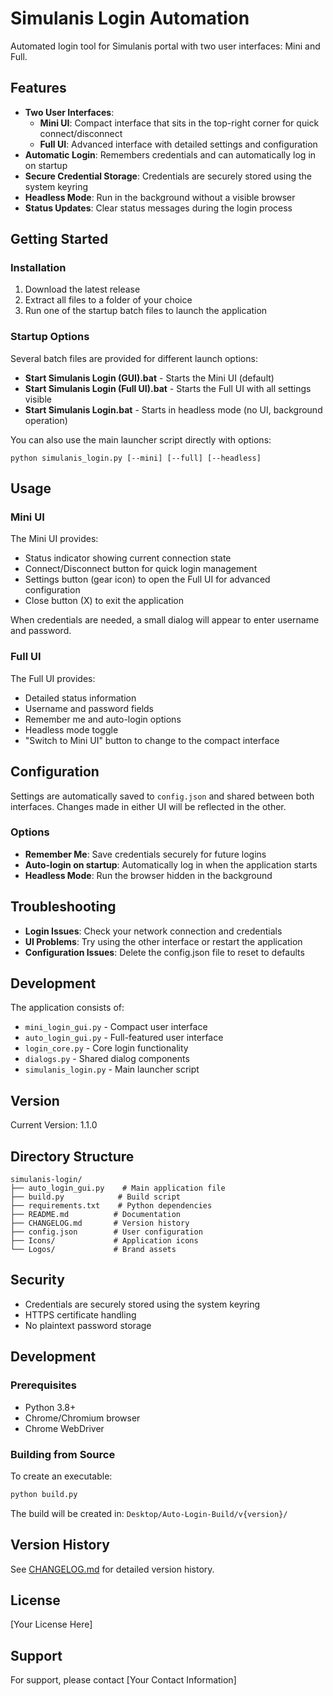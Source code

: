# Simulanis Login Automation

Automated login tool for Simulanis portal with two user interfaces: Mini and Full.

## Features

- **Two User Interfaces**:
  - **Mini UI**: Compact interface that sits in the top-right corner for quick connect/disconnect
  - **Full UI**: Advanced interface with detailed settings and configuration
- **Automatic Login**: Remembers credentials and can automatically log in on startup
- **Secure Credential Storage**: Credentials are securely stored using the system keyring
- **Headless Mode**: Run in the background without a visible browser
- **Status Updates**: Clear status messages during the login process

## Getting Started

### Installation

1. Download the latest release
2. Extract all files to a folder of your choice
3. Run one of the startup batch files to launch the application

### Startup Options

Several batch files are provided for different launch options:

- **Start Simulanis Login (GUI).bat** - Starts the Mini UI (default)
- **Start Simulanis Login (Full UI).bat** - Starts the Full UI with all settings visible
- **Start Simulanis Login.bat** - Starts in headless mode (no UI, background operation)

You can also use the main launcher script directly with options:

```
python simulanis_login.py [--mini] [--full] [--headless]
```

## Usage

### Mini UI

The Mini UI provides:
- Status indicator showing current connection state
- Connect/Disconnect button for quick login management
- Settings button (gear icon) to open the Full UI for advanced configuration
- Close button (X) to exit the application

When credentials are needed, a small dialog will appear to enter username and password.

### Full UI

The Full UI provides:
- Detailed status information
- Username and password fields
- Remember me and auto-login options
- Headless mode toggle
- "Switch to Mini UI" button to change to the compact interface

## Configuration

Settings are automatically saved to `config.json` and shared between both interfaces. Changes made in either UI will be reflected in the other.

### Options

- **Remember Me**: Save credentials securely for future logins
- **Auto-login on startup**: Automatically log in when the application starts
- **Headless Mode**: Run the browser hidden in the background

## Troubleshooting

- **Login Issues**: Check your network connection and credentials
- **UI Problems**: Try using the other interface or restart the application
- **Configuration Issues**: Delete the config.json file to reset to defaults

## Development

The application consists of:
- `mini_login_gui.py` - Compact user interface
- `auto_login_gui.py` - Full-featured user interface
- `login_core.py` - Core login functionality
- `dialogs.py` - Shared dialog components
- `simulanis_login.py` - Main launcher script

## Version
Current Version: 1.1.0

## Directory Structure
```
simulanis-login/
├── auto_login_gui.py    # Main application file
├── build.py            # Build script
├── requirements.txt    # Python dependencies
├── README.md          # Documentation
├── CHANGELOG.md       # Version history
├── config.json        # User configuration
├── Icons/             # Application icons
└── Logos/             # Brand assets
```

## Security

- Credentials are securely stored using the system keyring
- HTTPS certificate handling
- No plaintext password storage

## Development

### Prerequisites
- Python 3.8+
- Chrome/Chromium browser
- Chrome WebDriver

### Building from Source
To create an executable:
```bash
python build.py
```

The build will be created in: `Desktop/Auto-Login-Build/v{version}/`

## Version History

See [CHANGELOG.md](CHANGELOG.md) for detailed version history.

## License

[Your License Here]

## Support

For support, please contact [Your Contact Information] 